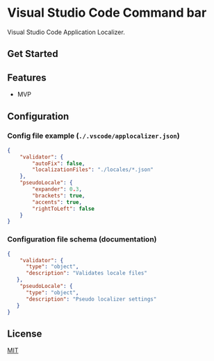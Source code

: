 # Visual Studio Code Command bar

Visual Studio Code Application Localizer.

## Get Started



## Features

* MVP


## Configuration

### Config file example (`./.vscode/applocalizer.json`)
```json
{
    "validator": {
        "autoFix": false,
        "localizationFiles": "./locales/*.json"
    },
    "pseudoLocale": {
        "expander": 0.3,
        "brackets": true,
        "accents": true,
        "rightToLeft": false
    }
}
```

### Configuration file schema (documentation)
```json
{
    "validator": {
      "type": "object",
      "description": "Validates locale files"
   },
    "pseudoLocale": {
      "type": "object",
      "description": "Pseudo localizer settings"
   }
}
```

## License

[MIT](LICENSE.md)
